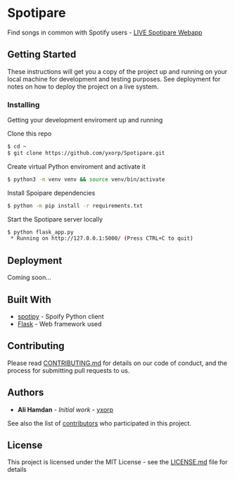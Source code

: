 # Spotipare

Find songs in common with Spotify users - [LIVE Spotipare Webapp](https://spotipare.com)

## Getting Started

These instructions will get you a copy of the project up and running on your local machine for development and testing purposes. See deployment for notes on how to deploy the project on a live system.


### Installing

Getting your development enviroment up and running

Clone this repo

```sh
$ cd ~
$ git clone https://github.com/yxorp/Spotipare.git
```

Create virtual Python enviroment and activate it

```sh
$ python3 -m venv venv && source venv/bin/activate
```

Install Spoipare dependencies

```sh
$ python -m pip install -r requirements.txt
```

Start the Spotipare server locally

```sh
$ python flask_app.py
 * Running on http://127.0.0.1:5000/ (Press CTRL+C to quit)
```

## Deployment

Coming soon...

## Built With

* [spotipy](https://github.com/plamere/spotipy) - Spoify Python client
* [Flask](https://github.com/pallets/flask) - Web framework used

## Contributing

Please read [CONTRIBUTING.md](https://github.com/yxorp/Spotipare/blob/master/CONTRIBUTING.md) for details on our code of conduct, and the process for submitting pull requests to us.

## Authors

* **Ali Hamdan** - *Initial work* - [yxorp](https://github.com/yxorp)

See also the list of [contributors](https://github.com/yxorp/Spotipare/graphs/contributors) who participated in this project.

## License

This project is licensed under the MIT License - see the [LICENSE.md](LICENSE.md) file for details
